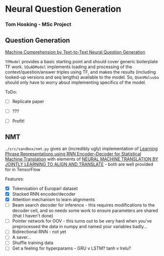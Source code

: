 # Neural Question Generation

### Tom Hosking - MSc Project

## Question Generation

[Machine Comprehension by Text-to-Text Neural
Question Generation](https://arxiv.org/pdf/1705.02012.pdf)

`TFModel` provides a basic starting point and should cover generic boilerplate TF work. `SQuADModel` implements loading and processing of the context/question/answer triples using TF, and makes the results (including looked-up versions and seq lengths) available to the model. So, `QGenMaluuba` should only have to worry about implementing specifics of the model.

ToDo:
 - [ ] Replicate paper
 - [ ] ???
 - [ ] Profit!


 ## NMT

 `./src/sandbox/nmt.py` gives an (incredibly ugly) implementation of [Learning Phrase Representations using RNN Encoder–Decoder for Statistical Machine Translation](https://arxiv.org/pdf/1406.1078.pdf) with elements of [NEURAL MACHINE TRANSLATION BY JOINTLY LEARNING TO ALIGN AND TRANSLATE](https://arxiv.org/pdf/1409.0473.pdf) - both are well provided for in TensorFlow

 Features:
   - [x] Tokenisation of Europarl dataset
   - [x] Stacked RNN encoder/decoder
   - [x] Attention mechanism to learn alignments
   - [ ] Beam search decoder for inference - this requires  modifications to the decoder cell, and so needs some work to ensure parameters are shared (that I haven't done)
   - [ ] Pointer network for OOV - this turns out to be very hard when you've preprocessed the data in numpy and named your variables badly...
   - [ ] Bidirectional RNN - not yet
   - [ ] A saver...
   - [ ] Shuffle training data
   - [ ] Get a feeling for hyperparams - GRU v LSTM? tanh v lrelu?
